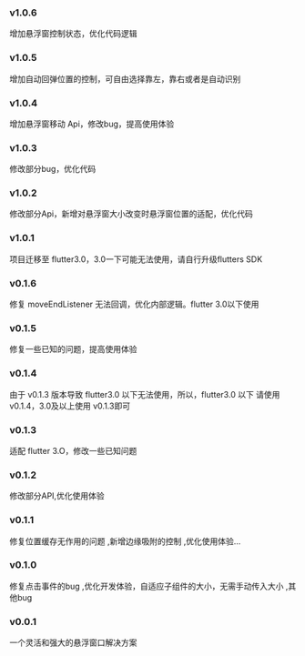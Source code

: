 
### v1.0.6
增加悬浮窗控制状态，优化代码逻辑

### v1.0.5
增加自动回弹位置的控制，可自由选择靠左，靠右或者是自动识别

### v1.0.4
增加悬浮窗移动 Api，修改bug，提高使用体验

### v1.0.3
修改部分bug，优化代码

### v1.0.2
修改部分Api，新增对悬浮窗大小改变时悬浮窗位置的适配，优化代码

### v1.0.1
项目迁移至 flutter3.0，3.0一下可能无法使用，请自行升级flutters SDK

### v0.1.6
修复 moveEndListener 无法回调，优化内部逻辑。flutter 3.0以下使用

### v0.1.5
修复一些已知的问题，提高使用体验

### v0.1.4
由于 v0.1.3 版本导致 flutter3.0 以下无法使用，所以，flutter3.0 以下 请使用 v0.1.4，3.0及以上使用 v0.1.3即可

### v0.1.3
适配 flutter 3.O，修改一些已知问题

### v0.1.2
修改部分API,优化使用体验

### v0.1.1
修复位置缓存无作用的问题 ,新增边缘吸附的控制 ,优化使用体验...

### v0.1.0
修复点击事件的bug ,优化开发体验，自适应子组件的大小，无需手动传入大小 ,其他bug

### v0.0.1
一个灵活和强大的悬浮窗口解决方案